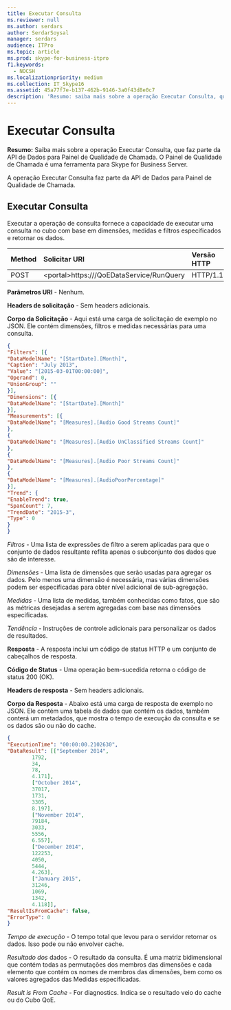 ```yaml
---
title: Executar Consulta
ms.reviewer: null
ms.author: serdars
author: SerdarSoysal
manager: serdars
audience: ITPro
ms.topic: article
ms.prod: skype-for-business-itpro
f1.keywords:
  - NOCSH
ms.localizationpriority: medium
ms.collection: IT_Skype16
ms.assetid: 45a77f7e-b137-462b-9146-3a0f43d8e0c7
description: 'Resumo: saiba mais sobre a operação Executar Consulta, que faz parte da API de Dados para Painel de Qualidade de Chamada. O Painel de Qualidade de Chamada é uma ferramenta para Skype for Business Server.'
---
```


# <a name="run-query"></a>Executar Consulta

**Resumo:** Saiba mais sobre a operação Executar Consulta, que faz parte da API de Dados para Painel de Qualidade de Chamada. O Painel de Qualidade de Chamada é uma ferramenta para Skype for Business Server.

A operação Executar Consulta faz parte da API de Dados para Painel de Qualidade de Chamada.

## <a name="run-query"></a>Executar Consulta

Executar a operação de consulta fornece a capacidade de executar uma consulta no cubo com base em dimensões, medidas e filtros especificados e retornar os dados.


|**Method**|**Solicitar URI**|**Versão HTTP**|
|:-----|:-----|:-----|
|POST  <br/> |\<portal\>https:///QoEDataService/RunQuery  <br/> |HTTP/1.1  <br/> |

 **Parâmetros URI** - Nenhum.

 **Headers de solicitação** - Sem headers adicionais.

 **Corpo da Solicitação** - Aqui está uma carga de solicitação de exemplo no JSON. Ele contém dimensões, filtros e medidas necessárias para uma consulta.

```json
{
"Filters": [{
"DataModelName": "[StartDate].[Month]",
"Caption": "July 2013",
"Value": "[2015-03-01T00:00:00]",
"Operand": 0,
"UnionGroup": ""
}],
"Dimensions": [{
"DataModelName": "[StartDate].[Month]"
}],
"Measurements": [{
"DataModelName": "[Measures].[Audio Good Streams Count]"
},
{
"DataModelName": "[Measures].[Audio UnClassified Streams Count]"
},
{
"DataModelName": "[Measures].[Audio Poor Streams Count]"
},
{
"DataModelName": "[Measures].[AudioPoorPercentage]"
}],
"Trend": {
"EnableTrend": true,
"SpanCount": 7,
"TrendDate": "2015-3",
"Type": 0
}
}
```

 *Filtros*  - Uma lista de expressões de filtro a serem aplicadas para que o conjunto de dados resultante reflita apenas o subconjunto dos dados que são de interesse.

 *Dimensões*  - Uma lista de dimensões que serão usadas para agregar os dados. Pelo menos uma dimensão é necessária, mas várias dimensões podem ser especificadas para obter nível adicional de sub-agregação.

 *Medidas*  - Uma lista de medidas, também conhecidas como fatos, que são as métricas desejadas a serem agregadas com base nas dimensões especificadas.

 *Tendência*  - Instruções de controle adicionais para personalizar os dados de resultados.

 **Resposta** - A resposta inclui um código de status HTTP e um conjunto de cabeçalhos de resposta.

 **Código de Status** - Uma operação bem-sucedida retorna o código de status 200 (OK).

 **Headers de resposta** - Sem headers adicionais.

 **Corpo da Resposta** - Abaixo está uma carga de resposta de exemplo no JSON. Ele contém uma tabela de dados que contém os dados, também conterá um metadados, que mostra o tempo de execução da consulta e se os dados são ou não do cache.

```json
{
"ExecutionTime": "00:00:00.2102630",
"DataResult": [["September 2014",
        1792,
        34,
        78,
        4.171],
        ["October 2014",
        37017,
        1731,
        3305,
        8.197],
        ["November 2014",
        79184,
        3033,
        5556,
        6.557],
        ["December 2014",
        122253,
        4050,
        5444,
        4.263],
        ["January 2015",
        31246,
        1069,
        1342,
        4.118]],
"ResultIsFromCache": false,
"ErrorType": 0
}
```

 *Tempo de execução*  - O tempo total que levou para o servidor retornar os dados. Isso pode ou não envolver cache.

 *Resultado dos*  dados - O resultado da consulta. É uma matriz bidimensional que contém todas as permutações dos membros das dimensões e cada elemento que contém os nomes de membros das dimensões, bem como os valores agregados das Medidas especificadas.

 *Result is From Cache*  - For diagnostics. Indica se o resultado veio do cache ou do Cubo QoE.
